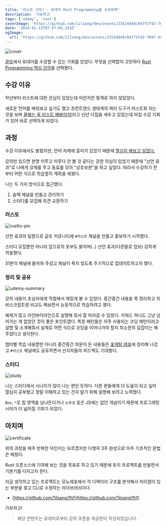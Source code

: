 ```yaml
---
title: '러스트 시작! - 유데미 Rust Programming를 수강하며'
description: '가보자고'
tags: ['udemy', 'rust']
coverImage: 'https://github.com/1ilsang/dev/assets/23524849/847f2f42-7697-49ff-852d-cbdd7cd8cf50'
date: '2024-01-13T07:47:05.243Z'
ogImage:
  url: 'https://github.com/1ilsang/dev/assets/23524849/847f2f42-7697-49ff-852d-cbdd7cd8cf50'
---
```


![cover](https://github.com/1ilsang/dev/assets/23524849/847f2f42-7697-49ff-852d-cbdd7cd8cf50 'cover')

[글또](https://zzsza.notion.site/zzsza/ac5b18a482fb4df497d4e8257ad4d516)에서 유데미를 수강할 수 있는 기회를 얻었다. 무엇을 선택할지 고민하다 [Rust Programming 핵심 강의](https://www.udemy.com/course/rust-programming-korean/)를 선택했다.

## 수강 이유

작년부터 러스트에 대한 관심이 있었는데 이런저런 핑계로 하지 않았었다.

새로운 언어를 배워보고 싶기도 했고 프런트엔드 생태계의 여러 도구가 러스트화 되는 것을 보며 <u>올해는 꼭 러스트 해봐야지!</u>라고 신년 다짐을 세우고 있었는데 마침 수강 기회가 있어 바로 선택하게 되었다.

## 과정

수강 이유에서도 밝혔지만, 언어 자체에 흥미가 있었기 때문에 <u>열심히 해보고 싶었다.</u>

강의만 있으면 분명 미루고 미루다 안 볼 것 같다는 강한 의심이 있었기 때문에 "선언 효과"로 나에게 강제를 주고 동료를 모아 "상호보완"을 하고 싶었다. 따라서 수강하기 전부터 어떤 식으로 학습할지 계획을 세웠다.

나는 두 가지 방식으로 접근했다.

1. 슬랙 채널을 만들고 관리하기
2. 스터디를 모집해 의견 교환하기

### 러스또

![rustto-pin](https://github.com/1ilsang/dev/assets/23524849/90f49983-3099-486f-8355-fbc1296040ef)

선언 효과의 일환으로 글또 커뮤니티에 `#러스또` 채널을 만들고 홍보하기 시작했다.

스터디 모집뿐만 아니라 앞으로의 포부도 밝히며(..) 선언 효과(다른말로 업보) 강하게 적용했다.

31분이 채널에 들어와 주셨고 채널이 죽지 않도록 주기적으로 업데이트하고자 했다.

### 정리 및 공유

![udemy-summary](https://github.com/1ilsang/dev/assets/23524849/3ed8cd05-d2bb-4fa2-9e4f-ef29293821a7 'l')

강의 내용이 초심자에게 적절해서 재밌게 볼 수 있었다. 중간중간 내용을 쭉 정리하고 자바스크립트랑 비교도 해보면서 능동적으로 학습하려고 했다.

예제가 많고 라인바이라인으로 설명해 줘서 잘 따라갈 수 있었다. 키워드 하나도 그냥 넘어가는 게 없었던 것이 좋은 포인트였다. 특정 패턴들은 자주 사용되는 코딩 패턴이라고 설명 및 소개해줘서 실제로 어떤 식으로 코딩을 이어나가야 할지 최소한의 길잡이는 해주었다고 생각한다.

챕터별 학습 내용뿐만 아니라 중간중간 의문이 든 내용들은 [꽃게탕 레포](https://github.com/1ilsang/rust-practice)에 정리해 나갔고 `#러스또` 채널에도 공유하면서 선지자들의 피드백도 기대했다.

### 스터디

![study](https://github.com/1ilsang/dev/assets/23524849/589b1d6b-3c8f-402a-818d-874474891bb7 'l')

나는 스터디에서 시너지가 많이 나는 편인 듯하다. 다른 분들에게 더 도움이 되고 싶어 열심히 공부했고 정말 이해하고 있는 건지 알기 위해 설명해 보려고 노력했다.

`Box`, `*`로 힙 영역을 넘나든다거나 `소유권` 등은 JS에는 없던 개념이기 때문에 프로그래밍 시야가 더 넓어질 기회가 되었다.

## 마치며

![certificate](https://github.com/1ilsang/dev/assets/23524849/406af542-bfdb-4e17-b088-c2c1fa6d72ab)

위의 과정을 매주 반복한 덕인지는 모르겠지만 다행히 3주 완성으로 아주 기초적인 문법은 배웠다.

Rust 오픈소스에 기여해 보는 것을 목표로 하고 있기 때문에 토이 프로젝트를 만들면서 기본기를 다지고자 한다.

지금 생각하고 있는 프로젝트는 모노레포에서 각 디렉터리 구조를 분석해서 차이점이 있는 부분을 찾고 CLI로 수정하는 라이브러리이다.

- [https://github.com/1ilsang/fhf](https://github.com/1ilsang/fhf)

가보자고!

> 해당 콘텐츠는 유데미로부터 강의 쿠폰을 제공받아 작성되었습니다.
